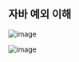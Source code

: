 ## **자바 예외 이해**

![image](https://user-images.githubusercontent.com/79301439/209287241-d285429e-e97c-49a1-8bbf-1be736ebb9e8.png)

![image](https://user-images.githubusercontent.com/79301439/209287355-e9ecc7b7-62ac-42fd-8d97-64ca1bcc3fc8.png)
